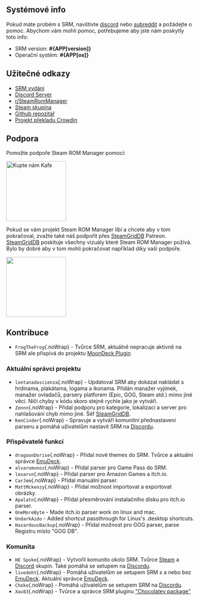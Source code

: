 ## Systémové info

Pokud máte probém s SRM, navštivte [discord](https://discord.gg/bnSVJrz) nebo [subreddit](https://www.reddit.com/r/SteamRomManager/) a požádejte o pomoc. Abychom vám mohli pomoc, potřebujeme aby jste nám poskytly toto info:

* SRM version: **#{APP[version]}**
* Operační systém: **#{APP[os]}**

## Užitečné odkazy

* [SRM vydání](https://github.com/SteamGridDB/steam-rom-manager/releases)
* [Discord Server](https://discord.gg/bnSVJrz)
* [r/SteamRomManager](https://www.reddit.com/r/SteamRomManager/)
* [Steam skupina](https://steamcommunity.com/groups/steamrommanager)
* [Github repozitář](https://github.com/SteamGridDB/steam-rom-manager)
* [Projekt překladu Crowdin](https://crowdin.com/project/steam-rom-manager)

## Podpora

Pomožte podpoře Steam ROM Manager pomocí:

<a href="https://www.buymeacoffee.com/cbartondock">
  <img src="https://raw.githubusercontent.com/SteamGridDB/steam-rom-manager/master/src/assets/images/buy-me-a-coffee.png" alt="Kupte nám Kafe" width="160">
</a>

Pokud se vám projekt Steam ROM Manager líbí a chcete aby v tom pokračoval, zvažte také náš podpořit přes [SteamGridDB](https://www.steamgriddb.com/) Patreon. [SteamGridDB](https://www.steamgriddb.com/) poskituje všechny vizuály které Steam ROM Manager požívá. Bylo by dobré aby v tom mohli pokračovat například díky vaší podpoře.

<a href="https://www.patreon.com/steamgriddb">
    <img src="https://c5.patreon.com/external/logo/become_a_patron_button@2x.png" width="160">
</a>

## Kontribuce
* `FrogTheFrog`{.noWrap} - Tvůrce SRM, aktuálně nepracuje aktivně na SRM ale přispívá do projektu [MoonDeck Plugin](https://github.com/FrogTheFrog/moondeck)

### Aktuální správci projektu
* `lontanadascienza`{.noWrap} - Updatoval SRM aby dokázal nakládat s hrdinama, plakátama, logama a ikonama. Přidán manažer vyjímek, manažer ovladačů, parsery platforem (Epic, GOG, Steam atd.) mimo jiné věci. Ničí chyby v kódu skoro stejně rychle jako je vytváří.
* `Zennn`{.noWrap} - Přidal podporu pro kategorie, lokalizaci a server pro nahlašování chyb mimo jiné. Šéf [SteamGridDB](https://www.steamgriddb.com/).
* `KenCinder`{.noWrap} - Spravuje a vytváří komunitní přednastavení parseru a pomáhá uživatelům nastavit SRM na [Discordu](https://discord.gg/bnSVJrz).

### Přispěvatelé funkcí
* `dragoonDorise`{.noWrap} - Přidal nové themes do SRM. Tvůrce a aktuální správce [EmuDeck](https://www.emudeck.com/).
* `alvaromunoz`{.noWrap} - Přidal parser pro Game Pass do SRM.
* `lexarvn`{.noWrap} - Přidal parser pro Amazon Games a itch.io.
* `CarJem`{.noWrap} - Přidal manuální parser.
* `MattMckenzy`{.noWrap} - Přidal možnost importovat a exportovat obrázky.
* `Apalatn`{.noWrap} - Přidal přesměrování instalačního disku pro itch.io parser.
* `OneMoreByte` - Made itch.io parser work on linux and mac.
* `UndarkAido` - Added shortcut passthrough for Linux's .desktop shortcuts.
* `HazardousBackup`{.noWrap} - Přidal možnost pro GOG parser, parse Registru místo "GOG DB".

### Komunita
* `HE Spoke`{.noWrap} - Vytvořil komunito okolo SRM. Tvůrce [Steam](https://steamcommunity.com/groups/steamrommanager) a [Discord](https://discord.gg/bnSVJrz) skupin. Také pomáhá se setupem na [Discordu](https://discord.gg/bnSVJrz).
* `livedeht`{.noWrap} - Pomáhá uživatelům se setupem SRM s a nebo bez [EmuDeck](https://www.emudeck.com/). Aktuální správce [EmuDeck](https://www.emudeck.com/).
* `Choko`{.noWrap} - Pomáhá uživatelům se setupem SRM na [Discordu](https://discord.gg/bnSVJrz).
* `Xav83`{.noWrap} - Tvůrce a správce SRM pluginu ["Chocolatey package"](https://community.chocolatey.org/packages/steam-rom-manager)
